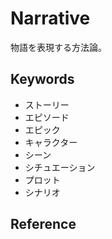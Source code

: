 # Narrative

物語を表現する方法論。

## Keywords

- ストーリー
- エピソード
- エピック
- キャラクター
- シーン
- シチュエーション
- プロット
- シナリオ

## Reference
